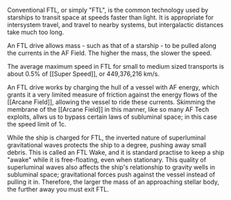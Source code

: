 Conventional FTL, or simply "FTL", is the common technology used by starships to transit space at speeds faster than light. It is appropriate for intersystem travel, and travel to nearby systems, but intergalactic distances take much too long.

An FTL drive allows mass - such as that of a starship - to be pulled along the currents in the AF Field. The higher the mass, the slower the speed. 

The average maximum speed in FTL for small to medium sized transports is about 0.5% of [[Super Speed]], or 449,376,216 km/s.

An FTL drive works by charging the hull of a vessel with AF energy, which grants it a very limited measure of friction against the energy flows of the [[Arcane Field]], allowing the vessel to ride these currents. Skimming the membrane of the [[Arcane Field]] in this manner, like so many AF Tech exploits, allws us to bypass certain laws of subluminal space; in this case the speed limit of 1c.

While the ship is charged for FTL, the inverted nature of superluminal gravitational waves protects the ship to a degree, pushing away small debris. This is called an FTL Wake, and it is standard practise to keep a ship "awake" while it is free-floating, even when stationary. This quality of superluminal waves also affects the ship's relationship to gravity wells in subluminal space; gravitational forces push against the vessel instead of pulling it in. Therefore, the larger the mass of an approaching stellar body, the further away you must exit FTL.